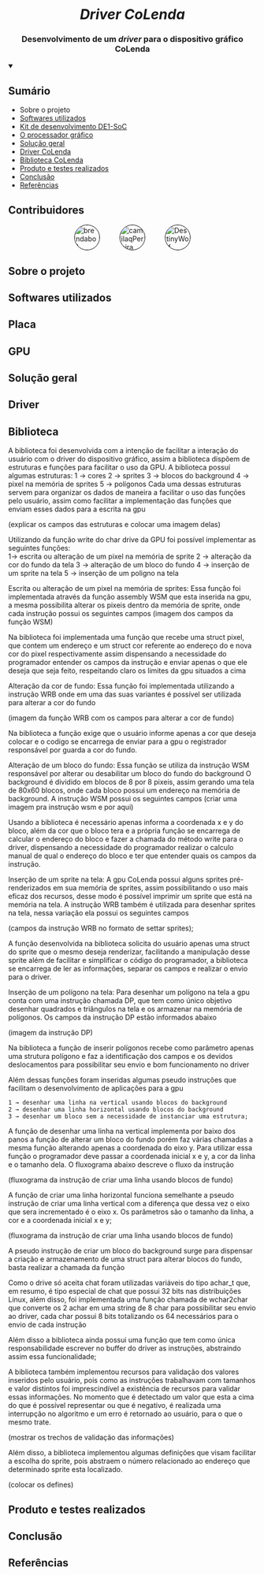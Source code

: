 <h1 align="center"><i>Driver CoLenda</i></h1>

<h3 align="center">Desenvolvimento de um <i>driver</i> para o dispositivo gráfico CoLenda</h3>


<details open>
<summary><h2>Sumário</h2></summary>
<ul>
<li><a href="#about" style="text-decoration:none">Sobre o projeto </a></li>
<li><a href="#used-soft">Softwares utilizados</a></li>
<li><a href="#de1soc">Kit de desenvolvimento DE1-SoC</a></li>
<li><a href="#gpu">O processador gráfico</a></li>
<li><a href="#solucao">Solução geral </a></li>
<li><a href="#driver">Driver CoLenda</a></li>
<li><a href="#lib">Biblioteca CoLenda</a></li>
<li><a href="#tests">Produto e testes realizados</a></li>
<li><a href="#conclusion">Conclusão</a></li>
<li><a href="#refs">Referências</a></li>
<ul>
</details>


<h2> Contribuidores </h2>
<div style="display:grid;justify-content:center;grid-template-columns: auto auto auto;grid-column-gap:40px;">
<a href="https://github.com/brendabo1"><img src="https://avatars.githubusercontent.com/u/69097241?v=4" title="brendabo1" width="50" height="50" style="border-radius:50%;border:1px solid black"></a>
<a href="https://github.com/camilaqPereira"><img src="https://avatars.githubusercontent.com/u/116687830?v=4" title="camilaqPereira" width="50" height="50" style="border-radius:50%; border:1px solid black"></a>
<a href="https://github.com/DestinyWolf"><img src="https://avatars.githubusercontent.com/u/64764136?v=4" title="DestinyWolf" width="50" height="50" style="border-radius:50%; border:1px solid black"></a>
</div>


<h2 id="about">Sobre o projeto</h2>
<h2 id="used-soft">Softwares utilizados</h2>
<h2 id="de1soc">Placa</h2>
<h2 id="gpu">GPU</h2>
<h2 id="solution">Solução geral</h2>
<h2 id="driver">Driver</h2>
<h2 id="lib">Biblioteca</h2>

<p>
A biblioteca foi desenvolvida com a intenção de facilitar a interação do usuário com o driver do dispositivo gráfico, assim a biblioteca dispõem de estruturas e funções para facilitar o uso da GPU.
A biblioteca possuí algumas estruturas:
	1 → cores
	2 → sprites
	3 → blocos do background
	4 → pixel na memória de sprites
	5 → polígonos
Cada uma dessas estruturas servem para organizar os dados de maneira a facilitar o uso das funções pelo usuário, assim como facilitar a implementação das funções que enviam esses dados para a escrita na gpu

(explicar os campos das estruturas e colocar uma imagem delas)

Utilizando da função write do char drive da GPU foi possível implementar as seguintes funções:	
	1→ escrita ou alteração de um pixel na memória de sprite
	2 → alteração da cor do fundo da tela
	3 → alteração de um bloco do fundo
	4 → inserção de um sprite na tela
	5 → inserção de um poligno na tela

Escrita ou alteração de um pixel na memória de sprites: 
Essa função foi implementada através da função assembly WSM que esta inserida na gpu, a mesma possibilita alterar os pixeis dentro da memória de sprite, onde cada instrução possui os seguintes campos
(imagem dos campos da função WSM)

Na biblioteca foi implementada uma função que recebe uma struct pixel, que contem um endereço e um struct cor referente ao endereço do e nova cor do pixel respectivamente assim dispensando a necessidade do programador entender os campos da instrução e enviar apenas o que ele deseja que seja feito, respeitando claro os limites da gpu situados a cima

Alteração da cor de fundo:
Essa função foi implementada utilizando a instrução WRB onde em uma das suas variantes é possível ser utilizada para alterar a cor do fundo

(imagem da função WRB com os campos para alterar a cor de fundo)

Na biblioteca a função exige que o usuário informe apenas a cor que deseja colocar e o codigo se encarrega de enviar para a gpu o registrador responsável por guarda a cor do fundo.

Alteração de um bloco do fundo:
Essa função se utiliza da instrução WSM responsável por alterar ou desabilitar um bloco do fundo do background
O background é dividido em blocos de 8 por 8 pixeis, assim gerando uma tela de 80x60 blocos, onde cada bloco possui um endereço na memória de background.
A instrução WSM possui os seguintes campos
(criar uma imagem pra instrução wsm e por aqui)

Usando a biblioteca é necessário apenas informa a coordenada x e y do bloco, além da cor que o bloco tera e a própria função se encarrega de calcular o endereço do bloco e fazer a chamada do método write para o driver, dispensando a necessidade do programador realizar o calculo manual de qual o endereço do bloco e ter que entender quais os campos da instrução.

Inserção de um sprite na tela:
A gpu CoLenda possui alguns sprites pré-renderizados em sua memória de sprites, assim possibilitando o uso mais eficaz dos recursos, desse modo é possível imprimir um sprite que está na memória na tela.
A instrução WRB também é utilizada para desenhar sprites na tela, nessa variação ela possui os seguintes campos

(campos da instrução WRB no formato de settar sprites);

A função desenvolvida na biblioteca solicita do usuário apenas uma struct do sprite que o mesmo deseja renderizar, facilitando a manipulação desse sprite além de facilitar e simplificar o código do programador, a biblioteca se encarrega de ler as informações, separar os campos e realizar o envio para o driver.


Inserção de um polígono na tela:
Para desenhar um polígono na tela a gpu conta com uma instrução chamada DP, que tem como único objetivo desenhar quadrados e triângulos na tela e os armazenar na memória de polígonos. Os campos da instrução DP estão informados abaixo

(imagem da instrução DP)

Na biblioteca a função de inserir polígonos recebe como parâmetro apenas uma strutura polígono e faz a identificação dos campos e os devidos deslocamentos para possibilitar seu envio e bom funcionamento no driver

Além dessas funções foram inseridas algumas pseudo instruções que facilitam o desenvolvimento de aplicações para a gpu

	1 → desenhar uma linha na vertical usando blocos do background
	2 → desenhar uma linha horizontal usando blocos do background
	3 → desenhar um bloco sem a necessidade de instanciar uma estrutura;

A função de desenhar uma linha na vertical implementa por baixo dos panos a função de alterar um bloco do fundo porém faz várias chamadas a mesma função alterando apenas a coordenada do eixo y.
Para utilizar essa função o programador deve passar a coordenada inicial x e y, a cor da linha e o tamanho dela. O fluxograma abaixo descreve o fluxo da instrução

(fluxograma da instrução de criar uma linha usando blocos de fundo)

A função de criar uma linha horizontal funciona semelhante a pseudo instrução de criar uma linha vertical com a diferença que dessa vez o eixo que sera incrementado é o eixo x. Os parâmetros são o tamanho da linha, a cor e a coordenada inicial x e y;

(fluxograma da instrução de criar uma linha usando blocos de fundo)

A pseudo instrução de criar um bloco do background surge para dispensar a criação e armazenamento de uma struct para alterar blocos do fundo, basta realizar a chamada da função 
	
Como o drive só aceita chat foram utilizadas variáveis do tipo achar_t que, em resumo, é tipo especial de chat que possui 32 bits nas distribuições Linux, além disso, foi implementada uma função chamada de wchar2char que converte os 2 achar em uma string de 8 char para possibilitar seu envio ao driver, cada char possui 8 bits totalizando os 64 necessários para o envio de cada instrução

Além disso a biblioteca ainda possui uma função que tem como única responsabilidade escrever no buffer do driver as instruções, abstraindo assim essa funcionalidade;



A biblioteca também implementou recursos para validação dos valores inseridos pelo usuário, pois como as instruções trabalhavam com tamanhos e valor distintos foi imprescindível a existência de recursos para validar essas informações. No momento que é detectado um valor que esta a cima do que é possível representar ou que é negativo, é realizada uma interrupção no algoritmo e um erro é retornado ao usuário, para o que o mesmo trate.

(mostrar os trechos de validação das informações)

Além disso, a biblioteca implementou algumas definições que visam facilitar a escolha do sprite, pois abstraem o número relacionado ao endereço que determinado sprite esta localizado.

(colocar os defines)

</p>
<h2 id="tests">Produto e testes realizados</h2>
<h2 id="conclusion">Conclusão</h2>
<h2 id="refs">Referências</h2>


